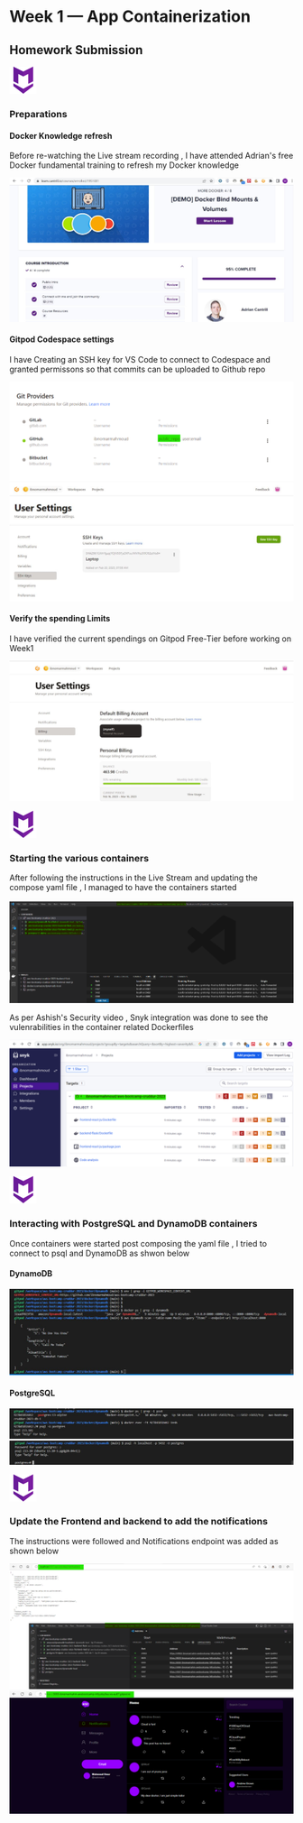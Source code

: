 # Week 1 — App Containerization

## Homework Submission 
![alt text](https://github.com/adam-p/markdown-here/raw/master/src/common/images/icon48.png "Logo Title Text 1")
### Preparations 

#### Docker Knowledge refresh 

Before re-watching the Live stream recording , I have attended Adrian's free Docker fundamental training to refresh my Docker knowledge

![Adrian Course](https://github.com/ibnomarmahmoud/aws-bootcamp-cruddur-2023/blob/main/journal/assets/Docker%20Course.JPG)

#### Gitpod Codespace settings

I have Creating an SSH key for VS Code to connect to Codespace and granted permissons so that commits can be uploaded to Github repo 

![Grant Permissions](https://github.com/ibnomarmahmoud/aws-bootcamp-cruddur-2023/blob/main/journal/assets/Grant%20Permission.png)
![SSH Keys](https://github.com/ibnomarmahmoud/aws-bootcamp-cruddur-2023/blob/main/journal/assets/SSH_key_Generation.JPG)

#### Verify the spending Limits

I have verified the current spendings on Gitpod Free-Tier before working on Week1

![Spending Limits](https://github.com/ibnomarmahmoud/aws-bootcamp-cruddur-2023/blob/main/journal/assets/Gitpod%20Free%20Tier%20Usage%20Check.JPG)

![alt text](https://github.com/adam-p/markdown-here/raw/master/src/common/images/icon48.png "Logo Title Text 1")
### Starting the various containers 

After following the instructions in the Live Stream and updating the compose yaml file , I managed to have the containers started 

![Running Containers](https://github.com/ibnomarmahmoud/aws-bootcamp-cruddur-2023/blob/main/journal/assets/Containers_running_Up.png)

As per Ashish's Security video , Snyk integration was done to see the vulenrabilities in the container related Dockerfiles

![Snyk](https://github.com/ibnomarmahmoud/aws-bootcamp-cruddur-2023/blob/main/journal/assets/Snyk.png)


![alt text](https://github.com/adam-p/markdown-here/raw/master/src/common/images/icon48.png "Logo Title Text 1")
### Interacting with PostgreSQL and DynamoDB containers 

Once containers were started post composing the yaml file , I tried to connect to psql and DynamoDB as shwon below 

#### DynamoDB
![DynamoDB](https://github.com/ibnomarmahmoud/aws-bootcamp-cruddur-2023/blob/main/journal/assets/DynamoDB.JPG)

#### PostgreSQL
![PSQL1](https://github.com/ibnomarmahmoud/aws-bootcamp-cruddur-2023/blob/main/journal/assets/Postgres1.JPG)
![PSQL2](https://github.com/ibnomarmahmoud/aws-bootcamp-cruddur-2023/blob/main/journal/assets/Postgres2.JPG)


![alt text](https://github.com/adam-p/markdown-here/raw/master/src/common/images/icon48.png "Logo Title Text 1")
### Update the Frontend and backend to add the notifications 

The instructions were followed and Notifications endpoint was added as shown below 

![Backend Notifictaions](https://github.com/ibnomarmahmoud/aws-bootcamp-cruddur-2023/blob/main/journal/assets/Backend%20Notification.png)
![Frontend Notifictaions](https://github.com/ibnomarmahmoud/aws-bootcamp-cruddur-2023/blob/main/journal/assets/Frontend%20Notification.png)
